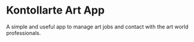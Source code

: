 # Kontollarte Art App
A simple and useful app to manage art jobs and contact with the art world professionals.

